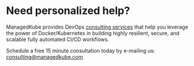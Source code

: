 
# Need personalized help?

ManagedKube provides DevOps <A HREF="https://managedkube.com/devops-consulting">consulting services</a> that help you leverage the power of Docker/Kubernetes in building highly resilient, secure, and scalable fully automated CI/CD workflows. 

Schedule a free 15 minute consultation today by e-mailing us: <a href = "mailto: consulting@managedkube.com">consulting@managedkube.com</a>
